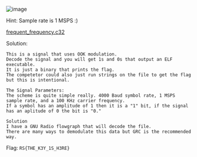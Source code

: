 ![image](https://user-images.githubusercontent.com/63996033/230642931-20352011-ddd5-480b-8ce8-12e42d841774.png)

Hint: Sample rate is 1 MSPS :)

[frequent_frequency.c32](https://github.com/jeromepalayoor/RITSEC-CTF-2023/blob/main/Misc/Frequent%20Frequency/frequent_frequency.zip)

Solution:
```
This is a signal that uses OOK modulation. 
Decode the signal and you will get 1s and 0s that output an ELF executable. 
It is just a binary that prints the flag. 
The competetor could also just run strings on the file to get the flag but this is intentional.

The Signal Parameters:
The scheme is quite simple really. 4000 Baud symbol rate, 1 MSPS sample rate, and a 100 KHz carrier frequency. 
If a symbol has an amplitude of 1 then it is a "1" bit, if the signal has an aplitude of 0 the bit is "0."

Solution
I have a GNU Radio flowgraph that will decode the file. 
There are many ways to demodulate this data but GRC is the recommended way.
```

Flag: `RS{THE_K3Y_1S_H3RE}`
